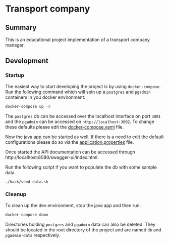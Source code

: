 # Transport company

## Summary

This is an educational project implementation of a transport company manager.

## Development

### Startup

The easiest way to start developing the project is by using `docker-compose`. Run the following command which will spin up a `postgres` and `pgadmin` containers in you docker environment:

```bash
docker-compose up -d
```

The `postgres` db can be accessed over the localhost interface on port `3001` and the `pgadmin` can be accessed on `http://localhost:3002`. To change these defaults please edit the [docker-compose.yaml](./docker-compose.yaml) file.

Now the java app can be started as well. If there is a need to edit the default configurations please do so via the [application.properties](./src/main/resources/application.properties) file.

Once started the API documentation can be accessed through http://localhost:8080/swagger-ui/index.html.

Run the following script if you want to populate the db with some sample data.

```
./hack/seed-data.sh
```

### Cleanup

To clean up the dev environment, stop the java app and then run:

```bash
docker-compose down
```

Directories holding `postgres` and `pgadmin` data can also be deleted. They should be located in the root directory of the project and are named `db` and `pgadmin-data` respectively.

